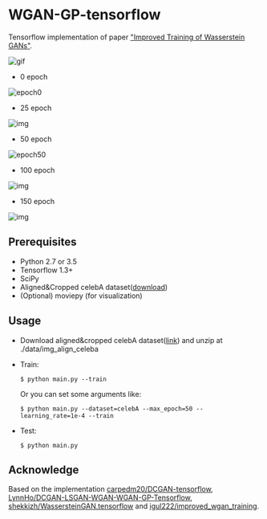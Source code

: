 # WGAN-GP-tensorflow

Tensorflow implementation of paper ["Improved Training of Wasserstein GANs"](https://arxiv.org/abs/1704.00028).

![gif](http://cfile22.uf.tistory.com/image/995AF8365AD9714617A457)

* 0 epoch

![epoch0](http://cfile24.uf.tistory.com/image/99DE3E355AD971992E9F3C)

* 25 epoch

![img](http://cfile29.uf.tistory.com/image/99274A355AD9719925FEF4)

* 50 epoch

![epoch50](http://cfile23.uf.tistory.com/image/9927653B5AD971B537B169)

* 100 epoch

![img](http://cfile8.uf.tistory.com/image/996E113B5AD971CB1010F7)

* 150 epoch

![img](http://cfile28.uf.tistory.com/image/9999403C5AD971DB2483C5)

## Prerequisites

- Python 2.7 or 3.5
- Tensorflow 1.3+
- SciPy
- Aligned&Cropped celebA dataset([download](https://www.dropbox.com/sh/8oqt9vytwxb3s4r/AADSNUu0bseoCKuxuI5ZeTl1a/Img?dl=0))
- (Optional) moviepy (for visualization)

## Usage

* Download aligned&cropped celebA dataset([link](https://www.dropbox.com/sh/8oqt9vytwxb3s4r/AADSNUu0bseoCKuxuI5ZeTl1a/Img?dl=0)) and unzip at ./data/img_align_celeba

* Train:

  ```
  $ python main.py --train
  ```

  Or you can set some arguments like:

  ```
  $ python main.py --dataset=celebA --max_epoch=50 --learning_rate=1e-4 --train
  ```

* Test:

  ```
  $ python main.py
  ```

## Acknowledge

Based on the implementation [carpedm20/DCGAN-tensorflow](https://github.com/carpedm20/DCGAN-tensorflow), [LynnHo/DCGAN-LSGAN-WGAN-WGAN-GP-Tensorflow](https://github.com/LynnHo/DCGAN-LSGAN-WGAN-WGAN-GP-Tensorflow), [shekkizh/WassersteinGAN.tensorflow](https://github.com/shekkizh/WassersteinGAN.tensorflow) and [igul222/improved_wgan_training](https://github.com/igul222/improved_wgan_training).